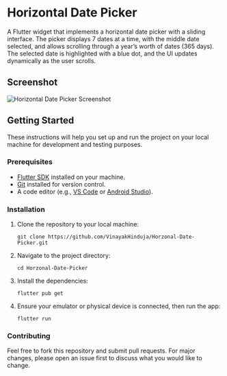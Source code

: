 # Horizontal Date Picker

A Flutter widget that implements a horizontal date picker with a sliding interface. The picker displays 7 dates at a time, with the middle date selected, and allows scrolling through a year’s worth of dates (365 days). The selected date is highlighted with a blue dot, and the UI updates dynamically as the user scrolls.

## Screenshot
![Horizontal Date Picker Screenshot](https://github.com/user-attachments/assets/9dabaa07-d1d2-46ea-97c6-d182c10aa9a0)

## Getting Started

These instructions will help you set up and run the project on your local machine for development and testing purposes.

### Prerequisites

- [Flutter SDK](https://flutter.dev/docs/get-started/install) installed on your machine.
- [Git](https://git-scm.com/downloads) installed for version control.
- A code editor (e.g., [VS Code](https://code.visualstudio.com/) or [Android Studio](https://developer.android.com/studio)).

### Installation

1. Clone the repository to your local machine:
   ```
   git clone https://github.com/VinayakHinduja/Horzonal-Date-Picker.git
   ```
   
2. Navigate to the project directory:
   ```
   cd Horzonal-Date-Picker
   ```

3. Install the dependencies:
   ```
   flutter pub get
   ```

4. Ensure your emulator or physical device is connected, then run the app:
   ```
   flutter run
   ```

### Contributing

Feel free to fork this repository and submit pull requests. For major changes, please open an issue first to discuss what you would like to change.
